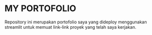 # MY PORTOFOLIO

Repository ini merupakan portofolio saya yang dideploy menggunakan streamlit untuk memuat link-link proyek yang telah saya kerjakan.  
